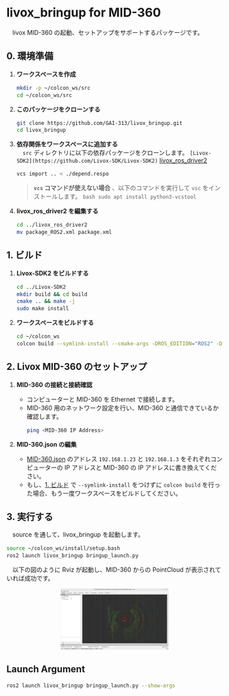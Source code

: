 # livox_bringup for MID-360

　livox MID-360 の起動、セットアップをサポートするパッケージです。

## 0. 環境準備

1. **ワークスペースを作成**<br>
    ```bash
    mkdir -p ~/colcon_ws/src
    cd ~/colcon_ws/src
    ```

2. **このパッケージをクローンする**<br>
    ```bash
    git clone https://github.com/GAI-313/livox_bringup.git
    cd livox_bringup
    ```

3. **依存関係をワークスペースに追加する**<br>
    　`src` ディレクトリに以下の依存パッケージをクローンします。
    ` [Livox-SDK2](https://github.com/Livox-SDK/Livox-SDK2)
    ` [livox_ros_driver2](https://github.com/Livox-SDK/livox_ros_driver2)
    ```bash
    vcs import .. < ./depend.respo
    ```

    > **`vcs` コマンドが使えない場合** 、以下のコマンドを実行して `vsc` をインストールします。
        ```bash
        sudo apt install python3-vcstool
        ```

4. **livox_ros_driver2 を編集する**<br>
    ```bash
    cd ../livox_ros_driver2
    mv package_ROS2.xml package.xml
    ```

<a id="1"></a>
## 1. ビルド

1. **Livox-SDK2 をビルドする**<br>
    ```bash
    cd ../Livox-SDK2
    mkdir build && cd build
    cmake .. && make -j
    sudo make install
    ```

2. **ワークスペースをビルドする**<br>
    ```bash
    cd ~/colcon_ws
    colcon build --symlink-install --cmake-args -DROS_EDITION="ROS2" -DHUMBLE_ROS=$ROS_DISTRO
    ```

## 2. Livox MID-360 のセットアップ

1. **MID-360 の接続と接続確認**<br>
    - コンピューターと MID-360 を Ethernet で接続します。
    - MID-360 用のネットワーク設定を行い、MID-360 と通信できているか確認します。
        ```bash
        ping <MID-360 IP Address>
        ```

2. **MID-360.json の編集**<br>
    - [MID-360.json](/config/MID-360.json) のアドレス `192.168.1.23` と `192.168.1.3` をそれぞれコンピューターの IP アドレスと MID-360 の IP アドレスに書き換えてください。
    - もし、[1. ビルド](#1) で `--symlink-install` をつけずに `colcon build` を行った場合、もう一度ワークスペースをビルドしてください。

## 3. 実行する
　source を通して、livox_bringup を起動します。
```bash
source ~/colcon_ws/install/setup.bash
ros2 launch livox_bringup bringup_launch.py
```
　以下の図のように Rviz が起動し、MID-360 からの PointCloud が表示されていれば成功です。

<img width=25% /><img src="/imgs/MID-360.rviz.png" width=50% />


## Launch Argument
```bash
ros2 launch livox_bringup bringup_launch.py --show-args
```

